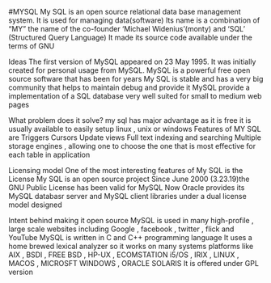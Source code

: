 #MYSQL
My SQL is an open source relational data base management system.
It is used for managing data(software)
Its name is a combination of “MY” the name of the co-founder ‘Michael Widenius’(monty) and ‘SQL’ (Structured Query Language)
It made its source code available under the terms of GNU

Ideas
The first version of MySQL  appeared  on 23 May 1995. It was initially created for personal usage from MySQL.
MySQL is a powerful free open source software that has been for years
My SQL is stable and has a very big community that helps to maintain debug and provide it 
MySQL provide a implementation of a SQL database very well suited for small to medium web pages

What problem does it solve?
my sql has major advantage as it is free it is usually available to easily setup linux , unix or windows
Features of MY SQL are
Triggers
Cursors
Update views
Full text indexing and searching
Multiple storage engines , allowing one to choose the one that is most effective for each table in application 

Licensing model
One of the most interesting features of My SQL is the License
My SQL is an open source project
Since June 2000 (3.23.19)the GNU Public License has been valid for MySQL
Now Oracle provides its MySQL databasr server and MySQL client libraries under a dual license model designed 

Intent behind making it open source
MySQL is used in many high-profile , large scale websites including Google , facebook , twitter , flick and YouTube
MySQL is written in C and C++ programming language
It uses a home brewed lexical analyzer so it works on many systems platforms like AIX , BSDI , FREE BSD , HP-UX , ECOMSTATION  i5/OS , IRIX , LINUX , MACOS , MICROSFT WINDOWS , ORACLE SOLARIS 
It is offered under GPL version

